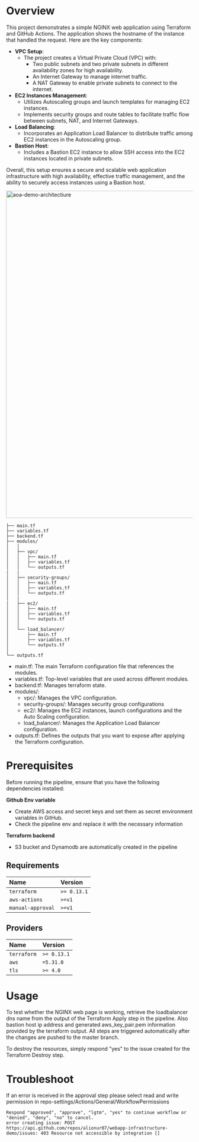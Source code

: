 # Overview
This project demonstrates a simple NGINX web application using Terraform and GitHub Actions. The application shows the hostname of the instance that handled the request. Here are the key components:

- **VPC Setup**: 
    - The project creates a Virtual Private Cloud (VPC) with:
        - Two public subnets and two private subnets in different availability zones for high availability.
        - An Internet Gateway to manage internet traffic.
        - A NAT Gateway to enable private subnets to connect to the internet.
- **EC2 Instances Management**:
    - Utilizes Autoscaling groups and launch templates for managing EC2 instances.
    - Implements security groups and route tables to facilitate traffic flow between subnets, NAT, and Internet Gateways.
- **Load Balancing**:
    - Incorporates an Application Load Balancer to distribute traffic among EC2 instances in the Autoscaling group.
- **Bastion Host**:
    - Includes a Bastion EC2 instance to allow SSH access into the EC2 instances located in private subnets.

Overall, this setup ensures a secure and scalable web application infrastructure with high availability, effective traffic management, and the ability to securely access instances using a Bastion host.

<img width="884" alt="aoa-demo-architectiure" src="https://github.com/alionur07/webapp-infrastructure-demo/assets/33215825/c62e8a45-acef-4301-a928-e705ad4b57a0">


```demo-aoa-project/
├── main.tf
├── variables.tf
├── backend.tf
├── modules/
│   │
│   ├── vpc/
│   │   ├── main.tf
│   │   ├── variables.tf
│   │   └── outputs.tf
|   |
│   ├── security-groups/
│   │   ├── main.tf
│   │   ├── variables.tf
│   │   └── outputs.tf
│   |
|   ├── ec2/
│   │   ├── main.tf
│   │   ├── variables.tf
│   │   └── outputs.tf
│   │
│   └── load_balancer/
│       ├── main.tf
│       ├── variables.tf
│       └── outputs.tf
│
└── outputs.tf
```

- main.tf: The main Terraform configuration file that references the modules.
- variables.tf: Top-level variables that are used across different modules.
- backend.tf: Manages terraform state.
- modules/:
    - vpc/: Manages the VPC configuration.
    - security-groups/: Manages security group configurations
    - ec2/: Manages the EC2 instances, launch configurations and the Auto Scaling configuration.
    - load_balancer/: Manages the Application Load Balancer configuration.
- outputs.tf: Defines the outputs that you want to expose after applying the Terraform configuration.

# Prerequisites
Before running the pipeline, ensure that you have the following dependencies installed:

**Github Env variable** 
- Create AWS access and secret keys and set them as secret environment variables in GitHub.
- Check the pipeline env and replace it with the necessary information 

**Terraform backend** 
- S3 bucket and Dynamodb are automatically created in the pipeline

## Requirements
| Name             | Version    | 
| :----------------| :----------|
| `terraform`      | `>= 0.13.1`|
| `aws-actions`    | `>=v1`     |
| `manual-approval`| `>=v1`     |

## Providers

| Name         | Version    | 
| :------------| :----------|
| `terraform`  | `>= 0.13.1`|
| `aws`        | `=5.31.0`  |
| `tls`        | `>= 4.0`   |
  
# Usage

To test whether the NGINX web page is working, retrieve the loadbalancer dns name from the output of the Terraform Apply step in the pipeline. Also bastion host ip address and generated aws_key_pair.pem information provided by the terraform output.
All steps are triggered automatically after the changes are pushed to the master branch.



To destroy the resources, simply respond "yes" to the issue created for the Terraform Destroy step.


# Troubleshoot
If an error is received in the approval step please select read and write permission in repo-settings/Actions/General/WorkflowPermissions 

```
Respond "approved", "approve", "lgtm", "yes" to continue workflow or "denied", "deny", "no" to cancel.
error creating issue: POST https://api.github.com/repos/alionur07/webapp-infrastructure-demo/issues: 403 Resource not accessible by integration []
```


